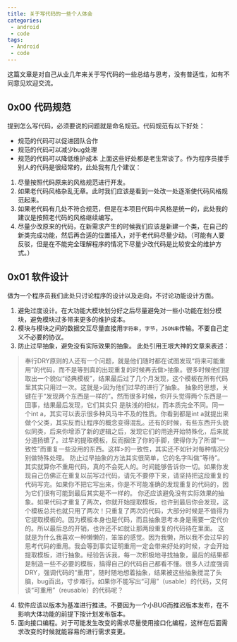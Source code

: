 ```yaml
---
title: 关于写代码的一些个人体会
categories:
 - android
 - code
tags:
 - Android
 - code
---
```


这篇文章是对自己从业几年来关于写代码的一些总结与思考，没有普适性，如有不同意见欢迎交流。

## 0x00 代码规范
提到怎么写代码，必须要说的问题就是命名规范。代码规范有以下好处：
* 规范的代码可以促进团队合作 
* 规范的代码可以减少bug处理
* 规范的代码可以降低维护成本
上面这些好处都是老生常谈了。作为程序员接手别人的代码是很经常的，此处我有几个建议：
1. 尽量按照代码原来的风格规范进行开发。
2. 如果老代码风格杂乱无章。此时我们应该是看到一处改一处逐渐使代码风格规范起来。
3. 如果老代码有几处不符合规范，但是在本项目代码中风格是统一的，此处我的建议是按照老代码的风格继续编写。
4. 尽量少改原来的代码，在新需求产生的时候我们应该是新建一个类，在自己的新类完成功能，然后再合适的位置插入，对于老代码尽量少动。（可能有人要反驳，但是在不能完全理解程序的情况下尽量少改代码是比较安全的维护方式。）

## 0x01 软件设计
做为一个程序员我们此处只讨论程序的设计以及走向，不讨论功能设计方面。
1. 避免过度设计。在大功能大模块划分好之后尽量避免对一些小功能在划分模块，避免模块过多带来更多的维护成本。
2. 模块与模块之间的数据交互尽量直接用`字符串`，`字节`，`JSON串`传输。不要自己定义不必要的协议。
3. 防止过早抽象，避免没有实际效果的抽象。
此处引用王垠大神的文章来表述：
>  奉行DRY原则的人还有一个问题，就是他们随时都在试图发现“将来可能重用”的代码，而不是等到真的出现重复的时候再去做>抽象。很多时候他们提取出一个貌似“经典模板”，结果最后过了几个月发现，这个模板在所有代码里其实只用过一次。这就是>因为他们过早的进行了抽象。
>  抽象的思想，关键在于“发现两个东西是一样的”。然而很多时候，你开头觉得两个东西是一回事，结果最后发现，它们其实只 是肤浅的相似，而本质完全不同。同一个int a，其实可以表示很多种风马牛不及的性质。你看到都是int a就提出来做个父类，其实反而让程序的概念变得混乱。还有的时候，有些东西开头貌似同类，后来你增添了新的逻辑之后，发现它们的用途开始特殊化，后来就分道扬镳了。过早的提取模板，反而捆住了你的手脚，使得你为了所谓“一致性”而重复一些没用的东西。这样>的一致性，其实还不如针对每种情况分别做特殊处理。
>  防止过早抽象的方法其实很简单，它的名字叫做“等待”。其实就算你不重用代码，真的不会死人的。时间能够告诉你一切。如果你发现自己仿佛正在重复以前写过代码，请先不要停下来，请坚持把这段重复的代码写完。如果你不把它写出来，你是不可能准确的发现重复的代码的，因为它们很有可能到最后其实是不一样的。
>  你还应该避免没有实际效果的抽象。如果代码才重复了两次，你就开始提取模板，也许到最后你会发现，这个模板总共也就只用了两次！只重复了两次的代码，大部分时候是不值得为它提取模板的。因为模板本身也是代码，而且抽象思考本身是需要一定代价的。所以最后总的开销，也许还不如就让那两段重复的代码待在里面。
>  这就是为什么我喜欢一种懒懒的，笨笨的感觉。因为我懒，所以我不会过早的思考代码的重用。我会等到事实证明重用一定会带来好处的时候，才会开始提取模板，进行抽象。经验告诉我，每一次积极地寻找抽象，最后的结果都是制造一些不必要的模板，搞得自己的代码自己都看不懂。很多人过度强调DRY，强调代码的“重用”，随时随地想着抽象，结果被这些抽象搅混了头脑，bug百出，寸步难行。如果你不能写出“可用”（usable）的代码，又何谈“可重用”（reusable）的代码呢？
4. 软件应该以版本为基准进行推进。不要因为一个小BUG而推迟版本发布，在不影响大体功能的前提下按计划发布版本。
5. 面向接口编程。对于可能发生改变的需求尽量使用接口化编程，这样在后面需求改变的时候就能容易的进行需求变更。
